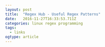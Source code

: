 ```yaml
---
layout: post 
title:  "Regex Hub - Useful Regex Patterns" 
date:   2016-11-27T16:33:53.711Z 
categories: linux regex programming
tags:
  - links
ogtype: article 
---
```


